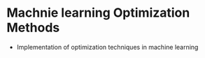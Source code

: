 # Machnie learning Optimization Methods
- Implementation of optimization techniques in machine learning
